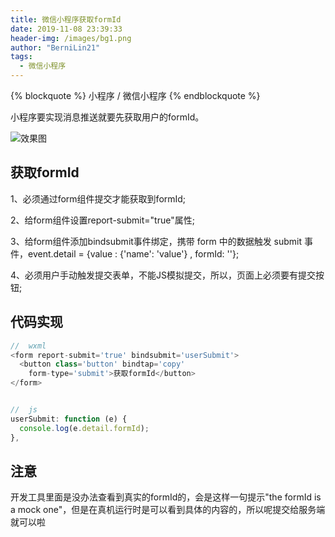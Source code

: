 ```yaml
---
title: 微信小程序获取formId
date: 2019-11-08 23:39:33
header-img: /images/bg1.png
author: "BerniLin21"
tags:
  - 微信小程序
---
```



{% blockquote  %}
小程序 / 微信小程序
{% endblockquote %}


小程序要实现消息推送就要先获取用户的formId。


![效果图](/images/formId.jpg)


## 获取formId

1、必须通过form组件提交才能获取到formId;

2、给form组件设置report-submit="true"属性;

3、给form组件添加bindsubmit事件绑定，携带 form 中的数据触发 submit 事件，event.detail = {value : {'name': 'value'} , formId: ''};

4、必须用户手动触发提交表单，不能JS模拟提交，所以，页面上必须要有提交按钮;


## 代码实现

```javascript
//  wxml
<form report-submit='true' bindsubmit='userSubmit'>
  <button class='button' bindtap='copy'
    form-type='submit'>获取formId</button>
</form>


//  js
userSubmit: function (e) {
  console.log(e.detail.formId);
},

```

## 注意

开发工具里面是没办法查看到真实的formId的，会是这样一句提示"the formId is a mock one"，但是在真机运行时是可以看到具体的内容的，所以呢提交给服务端就可以啦